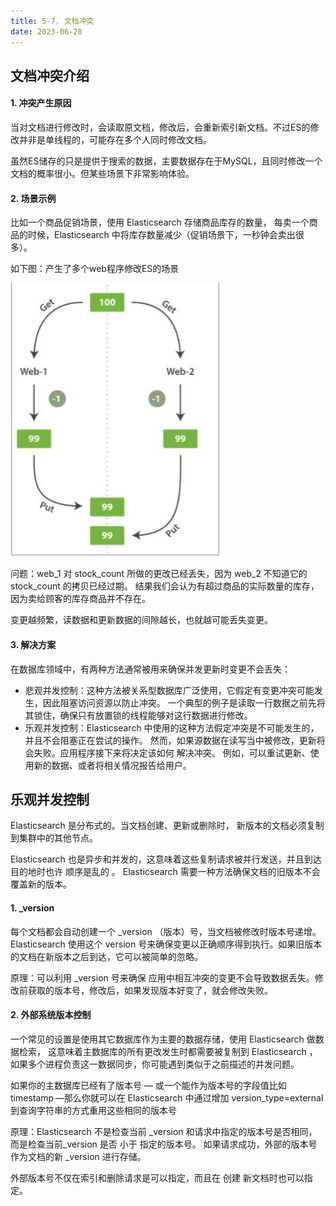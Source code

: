 ```yaml
---
title: 5-7. 文档冲突
date: 2023-06-28
---
```

## 文档冲突介绍
#### 1. 冲突产生原因
当对文档进行修改时，会读取原文档，修改后，会重新索引新文档。不过ES的修改并非是单线程的，可能存在多个人同时修改文档。

虽然ES储存的只是提供于搜索的数据，主要数据存在于MySQL，且同时修改一个文档的概率很小。但某些场景下非常影响体验。

#### 2. 场景示例
比如一个商品促销场景，使用 Elasticsearch 存储商品库存的数量， 每卖一个商品的时候，Elasticsearch 中将库存数量减少（促销场景下，一秒钟会卖出很多）。

如下图：产生了多个web程序修改ES的场景

![5-7-1](/img/sql/es/5-7-1.jpg)

问题：web_1 对 stock_count 所做的更改已经丢失，因为 web_2 不知道它的 stock_count 的拷贝已经过期。 结果我们会认为有超过商品的实际数量的库存，因为卖给顾客的库存商品并不存在。

变更越频繁，读数据和更新数据的间隙越长，也就越可能丢失变更。


#### 3. 解决方案
在数据库领域中，有两种方法通常被用来确保并发更新时变更不会丢失：
- 悲观并发控制：这种方法被关系型数据库广泛使用，它假定有变更冲突可能发生，因此阻塞访问资源以防止冲突。 一个典型的例子是读取一行数据之前先将其锁住，确保只有放置锁的线程能够对这行数据进行修改。
- 乐观并发控制：Elasticsearch 中使用的这种方法假定冲突是不可能发生的，并且不会阻塞正在尝试的操作。 然而，如果源数据在读写当中被修改，更新将会失败。应用程序接下来将决定该如何
解决冲突。 例如，可以重试更新、使用新的数据、或者将相关情况报告给用户。

## 乐观并发控制
Elasticsearch 是分布式的。当文档创建、更新或删除时， 新版本的文档必须复制到集群中的其他节点。

Elasticsearch 也是异步和并发的，这意味着这些复制请求被并行发送，并且到达目的地时也许 顺序是乱的 。 Elasticsearch 需要一种方法确保文档的旧版本不会覆盖新的版本。

#### 1. _version
每个文档都会自动创建一个 _version （版本）号，当文档被修改时版本号递增。Elasticsearch 使用这个 version 号来确保变更以正确顺序得到执行。如果旧版本的文档在新版本之后到达，它可以被简单的忽略。

原理：可以利用 _version 号来确保 应用中相互冲突的变更不会导致数据丢失。修改前获取的版本号，修改后，如果发现版本好变了，就会修改失败。

#### 2.  外部系统版本控制
一个常见的设置是使用其它数据库作为主要的数据存储，使用 Elasticsearch 做数据检索， 这意味着主数据库的所有更改发生时都需要被复制到 Elasticsearch ，如果多个进程负责这一数据同步，你可能遇到类似于之前描述的并发问题。

如果你的主数据库已经有了版本号 — 或一个能作为版本号的字段值比如 timestamp —那么你就可以在 Elasticsearch 中通过增加 version_type=external 到查询字符串的方式重用这些相同的版本号

原理：Elasticsearch 不是检查当前 _version 和请求中指定的版本号是否相同， 而是检查当前_version 是否 小于 指定的版本号。 如果请求成功，外部的版本号作为文档的新 _version 进行存储。

外部版本号不仅在索引和删除请求是可以指定，而且在 创建 新文档时也可以指定。
